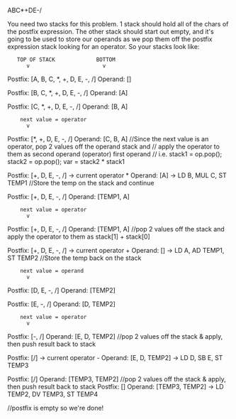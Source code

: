 
ABC*+DE-/

You need two stacks for this problem.
1 stack should hold all of the chars of the postfix expression.
The other stack should start out empty, and it's going to be used to
store our operands as we pop them off the postfix expression stack
looking for an operator.  So your stacks look like:


       TOP OF STACK             BOTTOM
          v                       v
Postfix: [A, B, C, *, +, D, E, -, /]
Operand: []

Postfix: [B, C, *, +, D, E, -, /]
Operand: [A]

Postfix: [C, *, +, D, E, -, /]
Operand: [B, A]


        next value = operator
          v
Postfix: [*, +, D, E, -, /]
Operand: [C, B, A]
//Since the next value is an operator, pop 2 values off the operand stack and
// apply the operator to them as second operand (operator) first operand
// i.e.   stack1 = op.pop(); stack2 = op.pop(); var = stack2 * stack1

Postfix: [+, D, E, -, /] -> current operator *
Operand: [A]  -> LD B, MUL C, ST TEMP1
//Store the temp on the stack and continue

Postfix: [+, D, E, -, /]
Operand: [TEMP1, A]

        next value = operator
          v
Postfix: [+, D, E, -, /]
Operand: [TEMP1, A]
//pop 2 values off the stack and apply the operator to them as stack[1] + stack[0]

Postfix: [+, D, E, -, /] -> current operator +
Operand: []  -> LD A, AD TEMP1, ST TEMP2
//Store the temp back on the stack

        next value = operand
          v
Postfix: [D, E, -, /]
Operand: [TEMP2]


Postfix: [E, -, /]
Operand: [D, TEMP2]

        next value = operator
          v
Postfix: [-, /]
Operand: [E, D, TEMP2]
//pop 2 values off the stack & apply, then push result back to stack


Postfix: [/] -> current operator -
Operand: [E, D, TEMP2] -> LD D, SB E, ST TEMP3


Postfix: [/]
Operand: [TEMP3, TEMP2]
//pop 2 values off the stack & apply, then push result back to stack
Postfix: []
Operand: [TEMP3, TEMP2] -> LD TEMP2, DV TEMP3, ST TEMP4

//postfix is empty so we're done!
